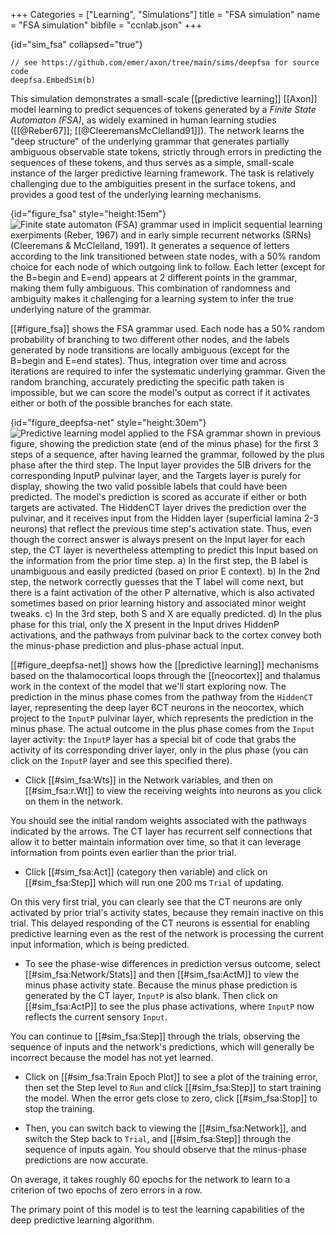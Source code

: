 +++
Categories = ["Learning", "Simulations"]
title = "FSA simulation"
name = "FSA simulation"
bibfile = "ccnlab.json"
+++

{id="sim_fsa" collapsed="true"}
```Goal
// see https://github.com/emer/axon/tree/main/sims/deepfsa for source code
deepfsa.EmbedSim(b)
```

<div>

This simulation demonstrates a small-scale [[predictive learning]] [[Axon]] model learning to predict sequences of tokens generated by a _Finite State Automaton (FSA)_, as widely examined in human learning studies ([[@Reber67]]; [[@CleeremansMcClelland91]]). The network learns the "deep structure" of the underlying grammar that generates partially ambiguous observable state tokens, strictly through errors in predicting the sequences of these tokens, and thus serves as a simple, small-scale instance of the larger predictive learning framework. The task is relatively challenging due to the ambiguities present in the surface tokens, and provides a good test of the underlying learning mechanisms.

{id="figure_fsa" style="height:15em"}
![Finite state automaton (FSA) grammar used in implicit sequential learning exerpiments (Reber, 1967) and in early simple recurrent networks (SRNs) (Cleeremans & McClelland, 1991). It generates a sequence of letters according to the link transitioned between state nodes, with a 50% random choice for each node of which outgoing link to follow. Each letter (except for the B=begin and E=end) appears at 2 different points in the grammar, making them fully ambiguous. This combination of randomness and ambiguity makes it challenging for a learning system to infer the true underlying nature of the grammar.](media/fig_reber_grammar_fsa.png)

[[#figure_fsa]] shows the FSA grammar used. Each node has a 50% random probability of branching to two different other nodes, and the labels generated by node transitions are locally ambiguous (except for the B=begin and E=end states). Thus, integration over time and across iterations are required to infer the systematic underlying grammar. Given the random branching, accurately predicting the specific path taken is impossible, but we can score the model's output as correct if it activates either or both of the possible branches for each state.

{id="figure_deepfsa-net" style="height:30em"}
![Predictive learning model applied to the FSA grammar shown in previous figure, showing the prediction state (end of the minus phase) for the first 3 steps of a sequence, after having learned the grammar, followed by the plus phase after the third step. The Input layer provides the 5IB drivers for the corresponding InputP pulvinar layer, and the Targets layer is purely for display, showing the two valid possible labels that could have been predicted. The model's prediction is scored as accurate if either or both targets are activated. The HiddenCT layer drives the prediction over the pulvinar, and it receives input from the Hidden layer (superficial lamina 2-3 neurons) that reflect the previous time step's activation state. Thus, even though the correct answer is always present on the Input layer for each step, the CT layer is nevertheless attempting to predict this Input based on the information from the prior time step. a) In the first step, the B label is unambiguous and easily predicted (based on prior E context). b) In the 2nd step, the network correctly guesses that the T label will come next, but there is a faint activation of the other P alternative, which is also activated sometimes based on prior learning history and associated minor weight tweaks.  c) In the 3rd step, both S and X are equally predicted.  d) In the plus phase for this trial, only the X present in the Input  drives HiddenP activations, and the pathways from pulvinar back to the cortex convey both the minus-phase prediction and plus-phase actual input.](media/fig_deepfsa_net_3step.png)

[[#figure_deepfsa-net]] shows how the [[predictive learning]] mechanisms based on the thalamocortical loops through the [[neocortex]] and thalamus work in the context of the model that we'll start exploring now. The prediction in the minus phase comes from the pathway from the `HiddenCT` layer, representing the deep layer 6CT neurons in the neocortex, which project to the `InputP` pulvinar layer, which represents the prediction in the minus phase. The actual outcome in the plus phase comes from the `Input` layer activity: the `InputP` layer has a special bit of code that grabs the activity of its corresponding driver layer, only in the plus phase (you can click on the `InputP` layer and see this specified there).

* Click [[#sim_fsa:Wts]] in the Network variables, and then on [[#sim_fsa:r.Wt]] to view the receiving weights into neurons as you click on them in the network.

You should see the initial random weights associated with the pathways indicated by the arrows. The CT layer has recurrent self connections that allow it to better maintain information over time, so that it can leverage information from points even earlier than the prior trial.

* Click [[#sim_fsa:Act]] (category then variable) and click on [[#sim_fsa:Step]] which will run one 200 ms `Trial` of updating. 

On this very first trial, you can clearly see that the CT neurons are only activated by prior trial's activity states, because they remain inactive on this trial. This delayed responding of the CT neurons is essential for enabling predictive learning even as the rest of the network is processing the current input information, which is being predicted.

* To see the phase-wise differences in prediction versus outcome, select [[#sim_fsa:Network/Stats]] and then  [[#sim_fsa:ActM]] to view the minus phase activity state. Because the minus phase prediction is generated by the CT layer, `InputP` is also blank. Then click on [[#sim_fsa:ActP]] to see the plus phase activations, where `InputP` now reflects the current sensory `Input`.

You can continue to [[#sim_fsa:Step]] through the trials, observing the sequence of inputs and the network's predictions, which will generally be incorrect because the model has not yet learned.

* Click on [[#sim_fsa:Train Epoch Plot]] to see a plot of the training error, then set the Step level to `Run` and click [[#sim_fsa:Step]] to start training the model. When the error gets close to zero, click [[#sim_fsa:Stop]] to stop the training.

* Then, you can switch back to viewing the [[#sim_fsa:Network]], and switch the Step back to `Trial`, and [[#sim_fsa:Step]] through the sequence of inputs again. You should observe that the minus-phase predictions are now accurate.

On average, it takes roughly 60 epochs for the network to learn to a criterion of two epochs of zero errors in a row.

The primary point of this model is to test the learning capabilities of the deep predictive learning algorithm.

</div>


